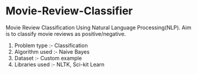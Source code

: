 # Movie-Review-Classifier

Movie Review Classification Using Natural Language Processing(NLP).
Aim is to classify movie reviews as positive/negative.

1. Problem type :- Classification
2. Algorithm used :- Naive Bayes
3. Dataset :- Custom example
4. Libraries used :- NLTK, Sci-kit Learn
